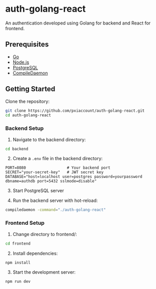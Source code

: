# auth-golang-react

An authentication developed using Golang for backend and React for frontend.

## Prerequisites

- [Go](https://go.dev/)
- [Node.js](https://nodejs.org/)
- [PostgreSQL](https://www.postgresql.org/)
- [CompileDaemon](https://github.com/githubnemo/CompileDaemon)

## Getting Started

Clone the repository:
```bash
git clone https://github.com/pxiaccount/auth-golang-react.git
cd auth-golang-react
```

### Backend Setup

1. Navigate to the backend directory:
```bash
cd backend
```

2. Create a `.env` file in the backend directory:
```env
PORT=8080                  # Your backend port
SECRET="your-secret-key"   # JWT secret key
DATABASE="host=localhost user=postgres password=yourpassword dbname=authdb port=5432 sslmode=disable"
```

3. Start PostgreSQL server

4. Run the backend server with hot-reload:
```bash
compiledaemon -command="./auth-golang-react"
```

### Frontend Setup

1. Change directory to frontend/:
```bash
cd frontend
```

2. Install dependencies:
```bash
npm install
```

3. Start the development server:
```bash
npm run dev
```